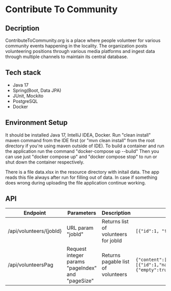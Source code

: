 # Contribute To Community
## Decription
ContributeToCommunity.org is a place where people volunteer for various community events happening in the locality. The organization posts volunteering positions through various media platforms and ingest data through multiple channels to maintain its central database.

## Tech stack
- Java 17
- Spring(Boot, Data JPA)
- JUnit, Mockito
- PostgreSQL
- Docker

## Environment Setup
It should be installed Java 17, IntelliJ IDEA, Docker.
Run "clean install" maven command from the IDE first (or "mvn clean install" from the root directory if you're using maven outside of IDE).
To build a container and run the application run the command "docker-compose up --build"
Then you can use just "docker compose up" and "docker compose stop" to run or shut down the container respectively.

There is a file data.xlsx in the resource directory with initail data. The app reads this file always after run for filling out of data.
In case if something does wrong during uploading the file application continue working.

## API

| Endpoint  | Parameters                                    | Description                          | Response                                                                                                                                                                                                                                                                                                                    |
|-----------|-----------------------------------------------|--------------------------------------|-----------------------------------------------------------------------------------------------------------------------------------------------------------------------------------------------------------------------------------------------------------------------------------------------------------------------------|
| /api/volunteers/{jobId}    | URL param "jobId"                               | Returns list of volunteers for jobId | ``` [{"id":1, "firstName":"firstName1","lastName":"lastName1","jobs":[{"id":1,"name":"job1","description":null}]}] ```                                                                                                                                                                                                      |
| /api/volunteersPag | Request integer params "pageIndex" and "pageSize" | Returns pagable list of volunteers   | ``` {"content":[{"id":1,"firstName":"firstName1","lastName":"lastName1","jobs":[{"id":1,"name":"job1","description":null}]}],"pageable":"INSTANCE","last":true,"totalPages":1,"totalElements":1,"size":1,"number":0,"sort":{"empty":true,"sorted":false,"unsorted":true},"first":true,"numberOfElements":1,"empty":false} ``` |